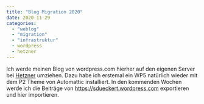 ```yaml
---
title: "Blog Migration 2020"
date: 2020-11-29
categories: 
  - "weblog"
  - "migration"
  - "infrastruktur"
  - wordpress
  - hetzner
---
```


Ich werde meinen Blog von wordpress.com hierher auf den eigenen Server bei [Hetzner](https://hetzner.de) umziehen. Dazu habe ich erstemal ein WP5 natürlich wieder mit dem P2 Theme von Automattic installiert. In den kommenden Wochen werde ich die Beiträge von https://sdueckert.wordpress.com exportieren und hier importieren.

